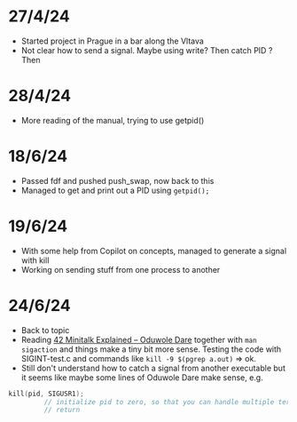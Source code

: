 # 27/4/24
- Started project in Prague in a bar along the Vltava
- Not clear how to send a signal. Maybe using write? Then catch PID ? Then 

# 28/4/24
- More reading of the manual, trying to use getpid()

# 18/6/24
- Passed fdf and pushed push_swap, now back to this
- Managed to get and print out a PID using `getpid();`

# 19/6/24
- With some help from Copilot on concepts, managed to generate a signal with kill
- Working on sending stuff from one process to another

# 24/6/24
- Back to topic
- Reading [42 Minitalk Explained – Oduwole Dare](https://medium.com/@oduwoledare/42-minitalk-explained-5b236adc2c24) together with `man sigaction` and things make a tiny bit more sense. Testing the code with SIGINT-test.c and commands like `kill -9 $(pgrep a.out)` => ok.
- Still don't understand how to catch a signal from another executable but it seems like maybe some lines of Oduwole Dare make sense, e.g.
```c
kill(pid, SIGUSR1);
         // initialize pid to zero, so that you can handle multiple terminals
         // return
```